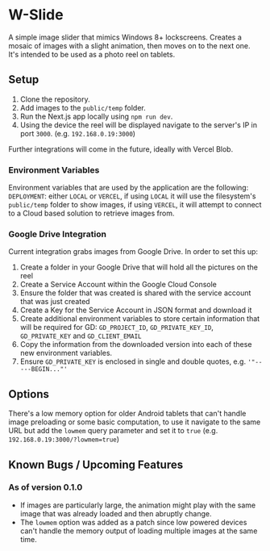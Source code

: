 # W-Slide

A simple image slider that mimics Windows 8+ lockscreens. Creates a mosaic of images with a slight animation, then moves on to the next one.
It's intended to be used as a photo reel on tablets.

## Setup

1. Clone the repository.
2. Add images to the `public/temp` folder.
3. Run the Next.js app locally using `npm run dev`.
4. Using the device the reel will be displayed navigate to the server's IP in port `3000`. (e.g. `192.168.0.19:3000`)

Further integrations will come in the future, ideally with Vercel Blob.

### Environment Variables
Environment variables that are used by the application are the following:
`DEPLOYMENT`: either `LOCAL` or `VERCEL`, if using `LOCAL` it will use the filesystem's `public/temp` folder to show images, if using `VERCEL`,
it will attempt to connect to a Cloud based solution to retrieve images from.

### Google Drive Integration
Current integration grabs images from Google Drive. In order to set this up:

1. Create a folder in your Google Drive that will hold all the pictures on the reel
2. Create a Service Account within the Google Cloud Console
3. Ensure the folder that was created is shared with the service account that was just created
4. Create a Key for the Service Account in JSON format and download it
5. Create additional environment variables to store certain information that will be required for GD: `GD_PROJECT_ID`, `GD_PRIVATE_KEY_ID`, 
   `GD_PRIVATE_KEY` and `GD_CLIENT_EMAIL`
6. Copy the information from the downloaded version into each of these new environment variables.
7. Ensure `GD_PRIVATE_KEY` is enclosed in single and double quotes, e.g. `'"-----BEGIN..."'`

## Options

There's a low memory option for older Android tablets that can't handle image preloading or some basic computation, to use it
navigate to the same URL but add the `lowmem` query parameter and set it to `true` (e.g. `192.168.0.19:3000/?lowmem=true`)

## Known Bugs / Upcoming Features

### As of version 0.1.0
* If images are particularly large, the animation might play with the same image that was already loaded and then abruptly change.
* The `lowmem` option was added as a patch since low powered devices can't handle the memory output of loading multiple images at the same time.